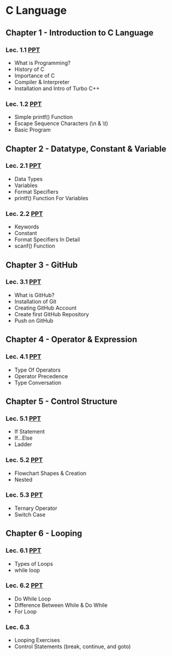 # C Language

## Chapter 1 - Introduction to C Language

### Lec. 1.1 [PPT](https://drive.google.com/file/d/1NoOlBjOtYKtkJ8BovOl5F2NyZcMk8XJT/view?usp=sharing)
- What is Programming?
- History of C
- Importance of C
- Compiler & Interpreter
- Installation and Intro of Turbo C++

### Lec. 1.2 [PPT](https://drive.google.com/file/d/18oIy8TmedLwMDtRg1aKn8bmr-y2NQbsq/view?usp=sharing)
- Simple printf() Function
- Escape Sequence Characters (\n & \t)
- Basic Program


## Chapter 2 - Datatype, Constant & Variable

### Lec. 2.1 [PPT](https://drive.google.com/file/d/1UjTAr_D8nN8b76WjN5x5jecHNQfeqobt/view?usp=sharing)
- Data Types
- Variables
- Format Specifiers
- printf() Function For Variables

### Lec. 2.2 [PPT](https://drive.google.com/file/d/1w_JI4lh_zfng5nuH49kYgaF6qECt9Ah7/view?usp=sharing)
- Keywords
- Constant
- Format Specifiers In Detail
- scanf() Function 


## Chapter 3 - GitHub

### Lec. 3.1 [PPT](https://drive.google.com/file/d/1-cd5onhVR-_3ptUt5_u_v2jwoFggB7e_/view?usp=sharing)
- What is GitHub?
- Installation of Git
- Creating GitHub Account
- Create first GitHub Repository
- Push on GitHub

## Chapter 4 - Operator & Expression

### Lec. 4.1 [PPT](https://drive.google.com/file/d/1aCwDjrCe5CMmDsFliK7IwZc_OgHhHPlc/view?usp=sharing)
- Type Of Operators
- Operator Precedence
- Type Conversation

## Chapter 5 - Control Structure

### Lec. 5.1 [PPT](https://drive.google.com/file/d/1bG7OywGU9fnrBDGugP5ZQ3doKT9d6vAa/view?usp=sharing)
- If Statement
- If...Else
- Ladder

### Lec. 5.2 [PPT](https://drive.google.com/file/d/1tC_Y6-wGJd0tMhW379rsMtwJoTSY7Szd/view?usp=sharing)
- Flowchart Shapes & Creation
- Nested

### Lec. 5.3 [PPT](https://drive.google.com/file/d/1wLNexJlplbPlqlQPdZKQ3u2XHO7SICLd/view?usp=sharing)
- Ternary Operator
- Switch Case 

## Chapter 6 - Looping

### Lec. 6.1 [PPT](https://drive.google.com/file/d/1mi94_d_0nBSqxppobbUzmMLWAXBT78OD/view?usp=sharing)
- Types of Loops
- while loop

### Lec. 6.2 [PPT](https://drive.google.com/file/d/1_SJ0doqk8ElGsu_7LAK5z-lW2FzinMgl/view?usp=sharing)
- Do While Loop
- Difference Between While & Do While
- For Loop

### Lec. 6.3
- Looping Exercises
- Control Statements (break, continue, and goto)
